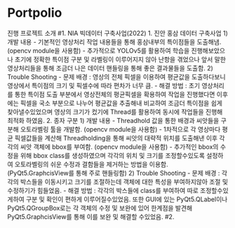 # Portpolio

진행 프로젝트 소개
  #1. NIA 빅데이터 구축사업(2022)
     1. 진안 홍삼 데이터 구축사업
       1) 개발 내용
          - 기본적인 영상처리 작업 내용들을 통해 홍삼내부의 특이점들을 도출해냄. (opencv module을 사용함)
          - 추가적으로 YOLOv5를 활용하여 학습을 진행해보았으나 초기에 정확한 특이점 구분 및 라벨링이 이루어지지 않아 난항을 겪었으나 앞서 말한 영상처리들을 통해 조금더 나은 데이터 핸들링을 통해 좋은 결과물들을 도출함.
       2) Trouble Shooting
          - 문제 배경
           : 영상의 전체 픽셀을 이용하여 평균값을 도출하다보니 영상에서 특이점의 크기 및 픽셀수에 따라 편차가 너무 큼.
          - 해결 방법
           : 초기 영상처리를 통한 특이점 도출 부분에서 영상전체의 평균픽셀을 확용하여 작업을 진행했다면 이후에는 픽셀을 국소 부분으로 나누어 평균값을 추출해내 비교하여 조금더 특이점을 쉽게 찾아낼수있었으며 영상의 크기가 컸기에 Thread를 활용하여 동시에 작업들을 진행해 최적화 하였음.
     2. 종자 구분
       1) 개발 내용
          - Threadhold 값을 통한 배경과 씨앗들을 구분해 오토라벨링 툴을 개발함. (opencv module을 사용함)
          - 1차적으로 각 영상마다 평균 픽셀값들을 계산해 Threadholding을 통해 씨앗의 대략적 위치를 도출해낸 이후 각각의 씨앗 객체에 bbox를 부여함. (opencv module을 사용함)
          - 추가적인 bbox의 수정을 위해 bbox class를 생성하였으며 각각의 위치 및 크기를 조정할수있도록 설정하여 오토라벨링의 쉬운 수정과 결함들을 제거하는 방법을 이용함. (PyQt5.GraphcisView를 통해 주로 핸들링함)
       2) Trouble Shooting
          - 문제 배경
            : 각각의 박스들을 이동시키고 크기를 조절하는데 객체에 대한 특성을 부여하지않아 조절 및 수정하기가 힘들었음.
          - 해결 방법
            : 각각의 박스들에 class를 부여하여 따로 조정할수있게하여 구분 및 확인이 편하게 이루어질수있었음. 또한 GUI에 있는 PyQt5.QLabel이나 PyQt5.QGroupBox로는 각 객체의 수정 및 보완에 있어 한계점을 발견해 PyQt5.GraphcisView를 통해 이를 보완 및 해결할 수있었음.
  #2. 
